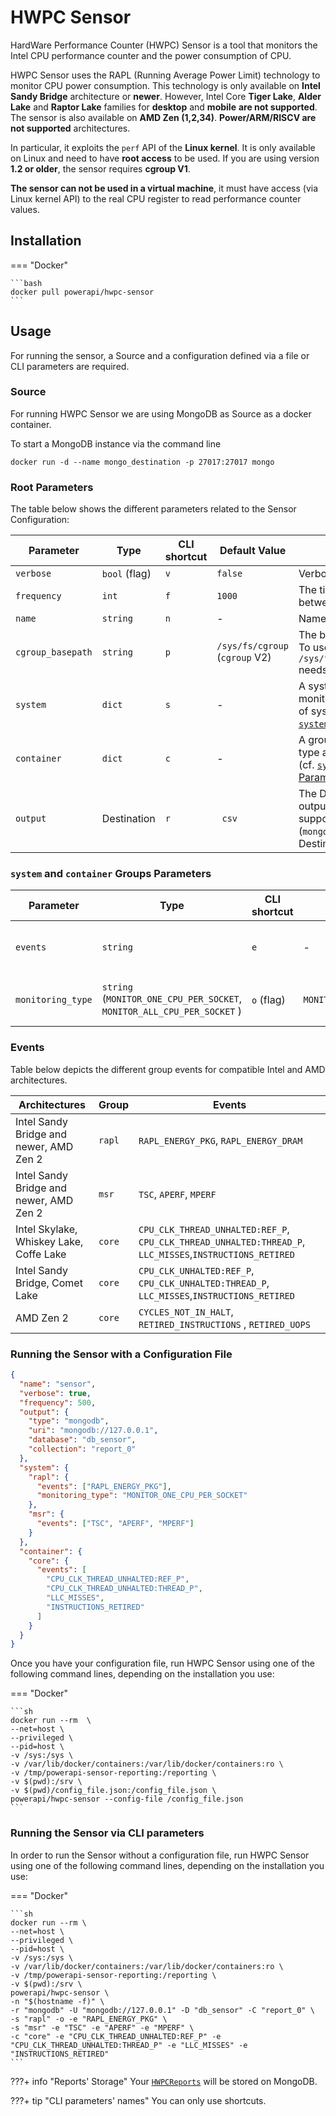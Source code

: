 # HWPC Sensor

HardWare Performance Counter (HWPC) Sensor is a tool that monitors the Intel CPU
performance counter and the power consumption of CPU.

HWPC Sensor uses the RAPL (Running Average Power Limit) technology to monitor CPU
power consumption. This technology is only available on **Intel Sandy Bridge**
architecture or **newer**. However, Intel Core **Tiger Lake**, **Alder Lake** and **Raptor Lake** families for **desktop** and **mobile** **are not supported**. The sensor is also available on **AMD Zen (1,2,34)**. **Power/ARM/RISCV are not supported** architectures.

In particular, it exploits the `perf` API of the **Linux kernel**. It is only available on Linux
and need to have **root access** to be used. If you are using version **1.2 or older**, the sensor requires **cgroup V1**.

**The sensor can not be used in a virtual machine**, it must have access (via Linux
kernel API) to the real CPU register to read performance counter values.

## Installation

=== "Docker"

    ```bash
    docker pull powerapi/hwpc-sensor
    ```

## Usage

For running the sensor, a Source and a configuration defined via a file or CLI parameters are required.

### Source

For running HWPC Sensor we are using MongoDB as Source as a docker container.

To start a MongoDB instance via the command line

```
docker run -d --name mongo_destination -p 27017:27017 mongo
```

### Root Parameters

The table below shows the different parameters related to the Sensor Configuration:

| Parameter                | Type   | CLI shortcut  | Default Value                                      | Description                             |
| -------------            | -----  | ------------- | -------------                                      | ------------------------------------    |
|`verbose`                 | `bool` (flag) | `v`             | `false`                                            | Verbose or quiet mode                   |
|`frequency`                 | `int` | `f`             | `1000`                                            | The time in milliseconds between two reports                   |
|`name`                 | `string` | `n`             | -                                            | Name of the sensor                   |
|`cgroup_basepath`                 | `string` | `p`             | `/sys/fs/cgroup` (`cgroup` V2)       |  The base path for `cgroups`. To use `cgroup` V1 `/sys/fs/cgroup/perf_event` needs to be used as value                   |
|`system`                 | `dict` | `s`             | -                                            | A system group with a monitoring type and a list of system events (cf. [`system` Group Parameters](hwpc-sensor.md#system-and-container-groups-parameters))                   |
|`container`                 | `dict` | `c`          | -                                            | A group with a monitoring type and a list of  events (cf. [`system` Group Parameters](hwpc-sensor.md#system-and-container-groups-parameters))                   |
|`output`                 | Destination | `r`             | ` csv`                                            | The Destination used as output. The Sensor only supports [MongoDB](../database/sources_destinations.md#mongodb) (`mongodb`) and [CSV](../database/sources_destinations.md#csv) (`csv`) as Destination.                    |



### `system` and `container` Groups Parameters

| Parameter                | Type   | CLI shortcut  | Default Value                                      | Description                             |
| -------------            | -----  | ------------- | -------------                                      | ------------------------------------    |
|`events`     | `string`   | `e`           | -                                             | List of events to be monitored. As CLI parameter, each event is indicated with `e`                    |
|`monitoring_type`     | `string` (`MONITOR_ONE_CPU_PER_SOCKET`, `MONITOR_ALL_CPU_PER_SOCKET` )    | `o` (flag)          |  `MONITOR_ALL_CPU_PER_SOCKET`                                             | The monitoring type. If `o` is specified as CLI parameter, `MONITOR_ONE_CPU_PER_SOCKET` is used as type   

### Events

Table below depicts the different group events for compatible Intel and AMD architectures.

| Architectures                | Group   | Events        |
| -------------               | -----   | ------------- |
|Intel Sandy Bridge and newer, AMD Zen 2  | `rapl`  | `RAPL_ENERGY_PKG`, `RAPL_ENERGY_DRAM`|
|Intel Sandy Bridge and newer, AMD Zen 2  | `msr`  | `TSC`, `APERF`, `MPERF`|
|Intel Skylake, Whiskey Lake, Coffe Lake| `core` | `CPU_CLK_THREAD_UNHALTED:REF_P`, `CPU_CLK_THREAD_UNHALTED:THREAD_P`, `LLC_MISSES`,`INSTRUCTIONS_RETIRED`|
|Intel Sandy Bridge, Comet Lake | `core` | `CPU_CLK_UNHALTED:REF_P`, `CPU_CLK_UNHALTED:THREAD_P`, `LLC_MISSES`,`INSTRUCTIONS_RETIRED`|
|AMD Zen 2 | `core`| `CYCLES_NOT_IN_HALT`, `RETIRED_INSTRUCTIONS` , `RETIRED_UOPS`|


### Running the Sensor with a Configuration File

```json
{
  "name": "sensor",
  "verbose": true,
  "frequency": 500,
  "output": {
    "type": "mongodb",
    "uri": "mongodb://127.0.0.1",
    "database": "db_sensor",
    "collection": "report_0"
  },
  "system": {
    "rapl": {
      "events": ["RAPL_ENERGY_PKG"],
      "monitoring_type": "MONITOR_ONE_CPU_PER_SOCKET"
    },
    "msr": {
      "events": ["TSC", "APERF", "MPERF"]
    }
  },
  "container": {
    "core": {
      "events": [
        "CPU_CLK_THREAD_UNHALTED:REF_P",
        "CPU_CLK_THREAD_UNHALTED:THREAD_P",
        "LLC_MISSES",
        "INSTRUCTIONS_RETIRED"
      ]
    }
  }
}
```

Once you have your configuration file, run HWPC Sensor using one of the following command lines, depending on the installation you use:

=== "Docker"

    ```sh
    docker run --rm  \
    --net=host \
    --privileged \
    --pid=host \
    -v /sys:/sys \
    -v /var/lib/docker/containers:/var/lib/docker/containers:ro \
    -v /tmp/powerapi-sensor-reporting:/reporting \
    -v $(pwd):/srv \
    -v $(pwd)/config_file.json:/config_file.json \
    powerapi/hwpc-sensor --config-file /config_file.json
    ```

### Running the Sensor via CLI parameters

In order to run the Sensor without a configuration file, run HWPC Sensor using one of the following command lines, depending on the installation you use:

=== "Docker"

    ```sh
    docker run --rm \
    --net=host \
    --privileged \
    --pid=host \
    -v /sys:/sys \
    -v /var/lib/docker/containers:/var/lib/docker/containers:ro \
    -v /tmp/powerapi-sensor-reporting:/reporting \
    -v $(pwd):/srv \
    powerapi/hwpc-sensor \
    -n "$(hostname -f)" \
    -r "mongodb" -U "mongodb://127.0.0.1" -D "db_sensor" -C "report_0" \
    -s "rapl" -o -e "RAPL_ENERGY_PKG" \
    -s "msr" -e "TSC" -e "APERF" -e "MPERF" \
    -c "core" -e "CPU_CLK_THREAD_UNHALTED:REF_P" -e "CPU_CLK_THREAD_UNHALTED:THREAD_P" -e "LLC_MISSES" -e "INSTRUCTIONS_RETIRED"
    ```



???+ info "Reports' Storage"
    Your [`HWPCReports`](../reports/reports.md#hwpc-report) will be stored on MongoDB.

???+ tip "CLI parameters' names"
    You can only use shortcuts.
